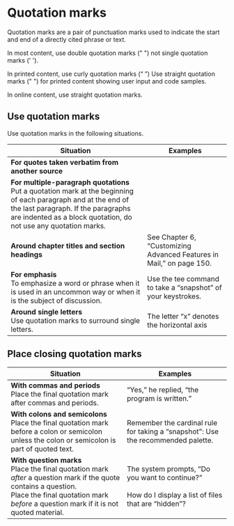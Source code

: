# Quotation marks

Quotation marks are a pair of punctuation marks used to indicate the start and end of a directly cited phrase or text.

In most content, use double quotation marks (" ") not single quotation marks (' ').

In printed content, use curly quotation marks (“ ”) Use straight quotation marks (" ") for printed content showing user input and code samples.

In online content, use straight quotation marks.

## Use quotation marks

Use quotation marks in the following situations.

| Situation | Examples |
|-----------|----------|
| **For quotes taken verbatim from another source** | |
| **For multiple-paragraph quotations**</br> Put a quotation mark at the beginning of each paragraph and at the end of the last paragraph. If the paragraphs are indented as a block quotation, do not use any quotation marks. | |
| **Around chapter titles and section headings** | See Chapter 6, “Customizing Advanced Features in Mail,” on page 150. |
| **For emphasis**</br> To emphasize a word or phrase when it is used in an uncommon way or when it is the subject of discussion. | Use the tee command to take a “snapshot” of your keystrokes. |
| **Around single letters**</br> Use quotation marks to surround single letters. | The letter “x” denotes the horizontal axis |

## Place closing quotation marks

| Situation | Examples |
|-----------|----------|
| **With commas and periods**</br> Place the final quotation mark after commas and periods. | “Yes,” he replied, “the program is written.” |
| **With colons and semicolons**</br> Place the final quotation mark before a colon or semicolon unless the colon or semicolon is part of quoted text. | Remember the cardinal rule for taking a “snapshot”: Use the recommended palette. |
| **With question marks**</br> Place the final quotation mark *after* a question mark if the quote contains a question.</br>Place the final quotation mark *before* a question mark if it is not quoted material. | The system prompts, “Do you want to continue?”</br></br> How do I display a list of files that are “hidden”? |
